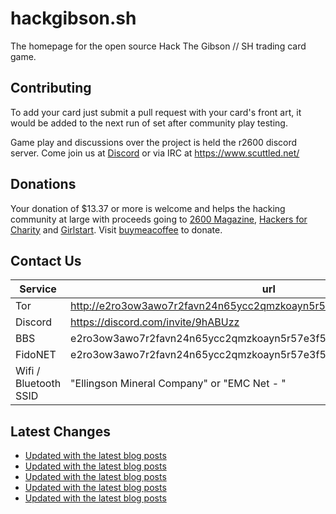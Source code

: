 # hackgibson.sh
The homepage for the open source Hack The Gibson // SH trading card game.


## Contributing

To add your card just submit a pull request with your card's front art, it would be added to the next run of set after community play testing.

Game play and discussions over the project is held the r2600 discord server. Come join us at [Discord](https://discord.com/invite/9hABUzz) or via IRC at https://www.scuttled.net/


## Donations

Your donation of $13.37 or more is welcome and helps the hacking community at large with proceeds going to [2600 Magazine](https://2600.com/), [Hackers for Charity](https://hackersforcharity.org) and [Girlstart](https://girlstart.org).  Visit [buymeacoffee](https://www.buymeacoffee.com/hackgibson.sh) to donate.


## Contact Us

Service | url
-|-
Tor | http://e2ro3ow3awo7r2favn24n65ycc2qmzkoayn5r57e3f56nvjwdcgg32ad.onion
Discord | https://discord.com/invite/9hABUzz
BBS | e2ro3ow3awo7r2favn24n65ycc2qmzkoayn5r57e3f56nvjwdcgg32ad.onion:23
FidoNET | e2ro3ow3awo7r2favn24n65ycc2qmzkoayn5r57e3f56nvjwdcgg32ad.onion:24554
Wifi / Bluetooth SSID | "Ellingson Mineral Company" or "EMC Net - <fidonet address>"

## Latest Changes
<!-- BLOG-POST-LIST:START -->
- [Updated with the latest blog posts](https://github.com/DFW2600/hackgibson.sh/commit/f8b8e77af4cadbba52fd2daddfb3a935042b70b8)
- [Updated with the latest blog posts](https://github.com/DFW2600/hackgibson.sh/commit/2fb304d6edc0b234e2ef07c5c9f847bab18b1ef0)
- [Updated with the latest blog posts](https://github.com/DFW2600/hackgibson.sh/commit/3f15bf52e1aab13c02be374ab4fb0c91c4677872)
- [Updated with the latest blog posts](https://github.com/DFW2600/hackgibson.sh/commit/d997f9ad99818bd5046a6a6269d49a467768d1c4)
- [Updated with the latest blog posts](https://github.com/DFW2600/hackgibson.sh/commit/76aff8e5009af03d1d433858631b31769d7aa078)
<!-- BLOG-POST-LIST:END -->
